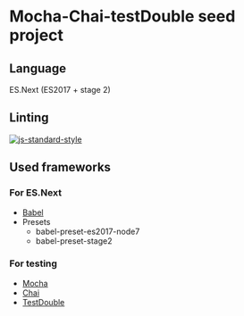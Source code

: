 # Mocha-Chai-testDouble seed project

## Language

ES.Next (ES2017 + stage 2)

## Linting

[![js-standard-style](https://cdn.rawgit.com/feross/standard/master/badge.svg)](http://standardjs.com)

## Used frameworks

### For ES.Next

- [Babel](https://babeljs.io/)
- Presets
    - babel-preset-es2017-node7
    - babel-preset-stage2

### For testing

- [Mocha](https://mochajs.org/)
- [Chai](http://chaijs.com/)
- [TestDouble](https://github.com/testdouble/testdouble.js)
